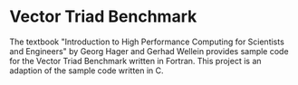 # Vector Triad Benchmark

The textbook "Introduction to High Performance Computing for Scientists and Engineers" by Georg Hager and Gerhad Wellein
provides sample code for the Vector Triad Benchmark written in Fortran. This project is an adaption of the sample code written
in C. 

